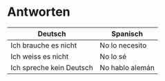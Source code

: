 Antworten
=========

| Deutsch                  | Spanisch        |
|--------------------------|-----------------|
| Ich brauche es nicht     | No lo necesito  |
| Ich weiss es nicht       | No lo sé        |
| Ich spreche kein Deutsch | No hablo alemán |

